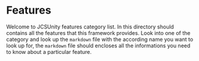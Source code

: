 # Features

Welcome to JCSUnity features category list. In this directory
should contains all the features that this framework provides.
Look into one of the category and look up the `markdown` file
with the according name you want to look up for, the `markdown`
file should encloses all the informations you need to know about
a particular feature. 
